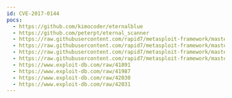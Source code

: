 ```yaml
---
id: CVE-2017-0144
pocs:
  - https://github.com/kimocoder/eternalblue
  - https://github.com/peterpt/eternal_scanner
  - https://raw.githubusercontent.com/rapid7/metasploit-framework/master/modules/auxiliary/scanner/smb/smb_ms17_010.rb
  - https://raw.githubusercontent.com/rapid7/metasploit-framework/master/modules/exploits/windows/smb/ms17_010_eternalblue.rb
  - https://raw.githubusercontent.com/rapid7/metasploit-framework/master/modules/exploits/windows/smb/ms17_010_eternalblue_win8.py
  - https://raw.githubusercontent.com/rapid7/metasploit-framework/master/modules/exploits/windows/smb/smb_doublepulsar_rce.rb
  - https://www.exploit-db.com/raw/41891
  - https://www.exploit-db.com/raw/41987
  - https://www.exploit-db.com/raw/42030
  - https://www.exploit-db.com/raw/42031
---
```

